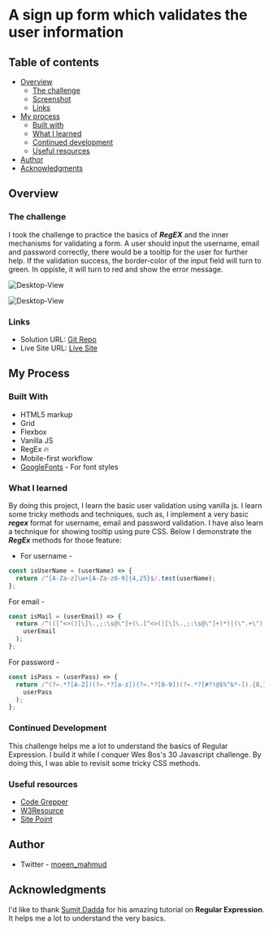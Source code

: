 # A sign up form which validates the user information

## Table of contents

- [Overview](#overview)
  - [The challenge](#the-challenge)
  - [Screenshot](#screenshot)
  - [Links](#links)
- [My process](#my-process)
  - [Built with](#built-with)
  - [What I learned](#what-i-learned)
  - [Continued development](#continued-development)
  - [Useful resources](#useful-resources)
- [Author](#author)
- [Acknowledgments](#acknowledgments)

## Overview

### The challenge

I took the challenge to practice the basics of **_RegEX_** and the inner mechanisms for validating a form. A user should input the username, email and password correctly, there would be a tooltip for the user for further help. If the validation success, the border-color of the input field will turn to green. In oppiste, it will turn to red and show the error message.

![Desktop-View](./screenshot/.sign-up-moz-error.png)

![Desktop-View](./screenshot/.sign-up-moz-success.gif)

### Links

- Solution URL: [Git Repo](https://github.com/moeen-mahmud/signup-form-moz)
- Live Site URL: [Live Site](https://signup-form-moz.vercel.app/)

## My Process

### Built With

- HTML5 markup
- Grid
- Flexbox
- Vanilla JS
- RegEx 🔥
- Mobile-first workflow
- [GoogleFonts](https://fonts.google.com/) - For font styles

### What I learned

By doing this project, I learn the basic user validation using vanilla js. I learn some tricky methods and techniques, such as, I implement a very basic **_regex_** format for username, email and password validation. I have also learn a technique for showing tooltip using pure CSS. Below I demonstrate the **_RegEx_** methods for those feature:

- For username -

```js
const isUserName = (userName) => {
  return /^[A-Za-z]\w+[A-Za-z0-9]{4,25}$/.test(userName);
};
```

For email -

```js
const isMail = (userEmail) => {
  return /^(([^<>()[\]\.,;:\s@\"]+(\.[^<>()[\]\.,;:\s@\"]+)*)|(\".+\"))@(([^<>()[\]\.,;:\s@\"]+\.)+[^<>()[\]\.,;:\s@\"]{2,})$/i.test(
    userEmail
  );
};
```

For password -

```js
const isPass = (userPass) => {
  return /^(?=.*?[A-Z])(?=.*?[a-z])(?=.*?[0-9])(?=.*?[#?!@$%^&*-]).{8,}$/.test(
    userPass
  );
};
```

### Continued Development

This challenge helps me a lot to understand the basics of Regular Expression. I build it while I conquer Wes Bos's 30 Javascript challenge. By doing this, I was able to revisit some tricky CSS methods.

### Useful resources

- [Code Grepper](https://www.codegrepper.com/code-examples/whatever/regex+password+validation+javascript)
- [W3Resource](https://www.w3resource.com/javascript/form/password-validation.php)
- [Site Point](https://www.sitepoint.com/learn-regex/)

## Author

- Twitter - [moeen_mahmud](https://twitter.com/moeen_mahmud)

## Acknowledgments

I'd like to thank [Sumit Dadda](https://www.youtube.com/c/LearnwithSumit) for his amazing tutorial on **Regular Expression**. It helps me a lot to understand the very basics.
